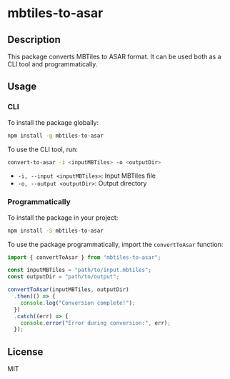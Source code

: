 # mbtiles-to-asar

## Description

This package converts MBTiles to ASAR format. It can be used both as a CLI tool and programmatically.

## Usage

### CLI

To install the package globally:

```sh
npm install -g mbtiles-to-asar
```

To use the CLI tool, run:

```sh
convert-to-asar -i <inputMBTiles> -o <outputDir>
```

- `-i, --input <inputMBTiles>`: Input MBTiles file
- `-o, --output <outputDir>`: Output directory

### Programmatically

To install the package in your project:

```sh
npm install -S mbtiles-to-asar
```

To use the package programmatically, import the `convertToAsar` function:

```javascript
import { convertToAsar } from "mbtiles-to-asar";

const inputMBTiles = "path/to/input.mbtiles";
const outputDir = "path/to/output";

convertToAsar(inputMBTiles, outputDir)
  .then(() => {
    console.log("Conversion complete!");
  })
  .catch((err) => {
    console.error("Error during conversion:", err);
  });
```

## License

MIT
